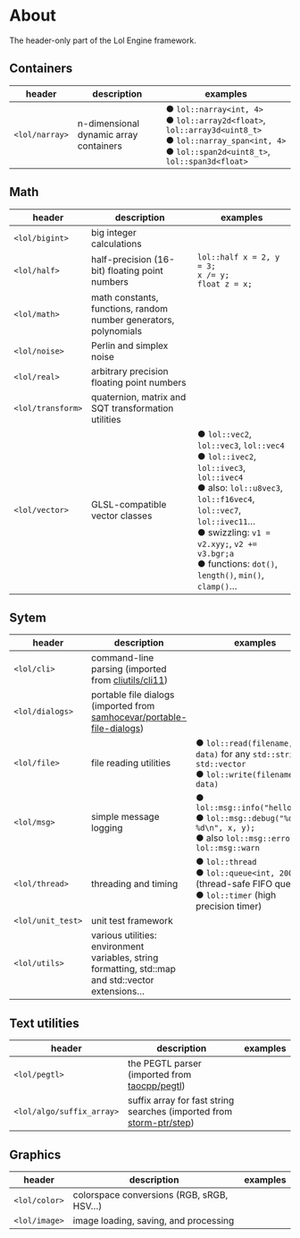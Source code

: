 
# About

The header-only part of the Lol Engine framework.

## Containers

| header | description | examples |
|--------|-------------|----------|
| `<lol/narray>` | n-dimensional dynamic array containers | ● `lol::narray<int, 4>`<br>● `lol::array2d<float>`, `lol::array3d<uint8_t>`<br>● `lol::narray_span<int, 4>`<br>● `lol::span2d<uint8_t>`, `lol::span3d<float>` |

## Math

| header | description | examples |
|--------|-------------|----------|
| `<lol/bigint>`    | big integer calculations | |
| `<lol/half>`      | half-precision (16-bit) floating point numbers | `lol::half x = 2, y = 3;`<br>`x /= y;`<br>`float z = x;` |
| `<lol/math>`      | math constants, functions, random number generators, polynomials | |
| `<lol/noise>`     | Perlin and simplex noise | |
| `<lol/real>`      | arbitrary precision floating point numbers | |
| `<lol/transform>` | quaternion, matrix and SQT transformation utilities | |
| `<lol/vector>`    | GLSL-compatible vector classes | ● `lol::vec2`, `lol::vec3`, `lol::vec4`<br>● `lol::ivec2`, `lol::ivec3`, `lol::ivec4`<br>● also: `lol::u8vec3`, `lol::f16vec4`, `lol::vec7`, `lol::ivec11`…<br>● swizzling: `v1 = v2.xyy;`, `v2 += v3.bgr;a`<br>● functions: `dot()`, `length()`, `min()`, `clamp()`… |

## Sytem

| header | description | examples |
|--------|-------------|----------|
| `<lol/cli>`       | command-line parsing (imported from [cliutils/cli11](https://github.com/CLIUtils/CLI11)) | |
| `<lol/dialogs>`   | portable file dialogs (imported from [samhocevar/portable-file-dialogs](https://github.com/samhocevar/portable-file-dialogs)) | |
| `<lol/file>`      | file reading utilities | ● `lol::read(filename, data)` for any `std::string` or `std::vector`<br>● `lol::write(filename, data)` |
| `<lol/msg>`       | simple message logging | ● `lol::msg::info("hello\n");`<br>● `lol::msg::debug("%d %d\n", x, y);`<br>● also `lol::msg::error`, `lol::msg::warn` |
| `<lol/thread>`    | threading and timing | ● `lol::thread`<br>● `lol::queue<int, 200>` (thread-safe FIFO queue)<br>● `lol::timer` (high precision timer) |
| `<lol/unit_test>` | unit test framework | |
| `<lol/utils>`     | various utilities: environment variables, string formatting, std::map and std::vector extensions… | |

## Text utilities

| header | description | examples |
|--------|-------------|----------|
| `<lol/pegtl>`             | the PEGTL parser (imported from [taocpp/pegtl](https://github.com/taocpp/PEGTL)) | |
| `<lol/algo/suffix_array>` | suffix array for fast string searches (imported from [storm-ptr/step](https://github.com/storm-ptr/step)) | |

## Graphics

| header | description | examples |
|--------|-------------|----------|
| `<lol/color>` | colorspace conversions (RGB, sRGB, HSV…) | |
| `<lol/image>` | image loading, saving, and processing | |

